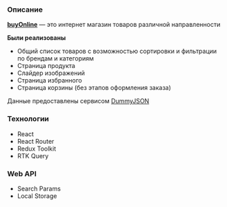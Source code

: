 ### Описание
**[buyOnline](https://master--resonant-clafoutis-48c416.netlify.app/)** — это интернет магазин товаров различной направленности

**Были реализованы**
- Общий список товаров с возможностью сортировки и фильтрации по брендам и категориям
- Страница продукта
- Слайдер изображений
- Страница избранного 
- Страница корзины (без этапов оформления заказа)

Данные предоставлены сервисом [DummyJSON](https://dummyjson.com/)

### Технологии
- React
- React Router
- Redux Toolkit
- RTK Query

### Web API
- Search Params
- Local Storage

